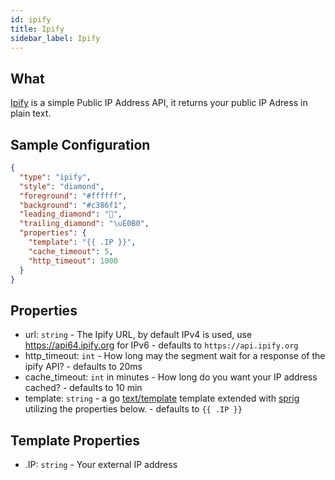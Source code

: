 ```yaml
---
id: ipify
title: Ipify
sidebar_label: Ipify
---
```


## What

[Ipify][ipify] is a simple Public IP Address API, it returns your public IP Adress in plain text.

## Sample Configuration

```json
{
  "type": "ipify",
  "style": "diamond",
  "foreground": "#ffffff",
  "background": "#c386f1",
  "leading_diamond": "",
  "trailing_diamond": "\uE0B0",
  "properties": {
    "template": "{{ .IP }}",
    "cache_timeout": 5,
    "http_timeout": 1000
  }
}
```

## Properties

- url: `string` - The Ipify URL, by default IPv4 is used, use https://api64.ipify.org for IPv6 - defaults to `https://api.ipify.org`
- http_timeout: `int` - How long may the segment wait for a response of the ipify API? -
  defaults to 20ms
- cache_timeout: `int` in minutes - How long do you want your IP address cached? -
  defaults to 10 min
- template: `string` - a go [text/template][go-text-template] template extended
  with [sprig][sprig] utilizing the properties below. - defaults to `{{ .IP }}`

## Template Properties

- .IP: `string` - Your external IP address

[go-text-template]: https://golang.org/pkg/text/template/
[sprig]: https://masterminds.github.io/sprig/
[ipify]: https://www.ipify.org/
